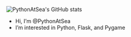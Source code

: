 ![PythonAtSea's GitHub stats](https://github-readme-stats.vercel.app/api?username=PythonAtSea&show_icons=true&theme=transparent)
- Hi, I’m @PythonAtSea
- I’m interested in Python, Flask, and Pygame


<!---
PythonAtSea/PythonAtSea is a ✨ special ✨ repository because its `README.md` (this file) appears on your GitHub profile.
You can click the Preview link to take a look at your changes.
--->
